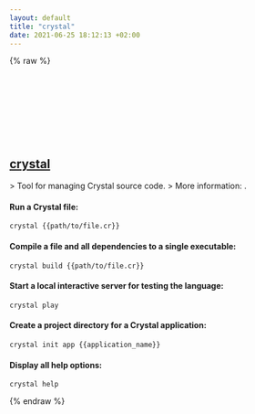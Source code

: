 ```yaml
---
layout: default
title: "crystal"
date: 2021-06-25 18:12:13 +02:00
---
```

{% raw %}
<h2 id="crystal">
  <a href="/en/common/crystal.html">crystal</a> <a href="#crystal"><svg class="icon">
    <use href="/assets/images/unicode_sprite.svg#link" />
  </svg></a>
</h2>
> Tool for managing Crystal source code.
> More information: <https://crystal-lang.org/reference/using_the_compiler>.

#### Run a Crystal file:
```shell
crystal {{path/to/file.cr}}
```
#### Compile a file and all dependencies to a single executable:
```shell
crystal build {{path/to/file.cr}}
```
#### Start a local interactive server for testing the language:
```shell
crystal play
```
#### Create a project directory for a Crystal application:
```shell
crystal init app {{application_name}}
```
#### Display all help options:
```shell
crystal help
```
{% endraw %}